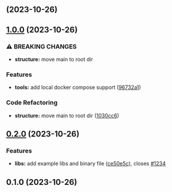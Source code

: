 ## [](https://github.com/rowan-gud/golang-shell/compare/v1.0.0...v) (2023-10-26)

## [1.0.0](https://github.com/rowan-gud/golang-shell/compare/v0.2.0...v1.0.0) (2023-10-26)


### ⚠ BREAKING CHANGES

* **structure:** move main to root dir

### Features

* **tools:** add local docker compose support ([96732a1](https://github.com/rowan-gud/golang-shell/commit/96732a1a3c67e1cb66dfdd34782f0008599213f8))


### Code Refactoring

* **structure:** move main to root dir ([1030cc6](https://github.com/rowan-gud/golang-shell/commit/1030cc67612aaaaa9544b74722a7f50ec75be5ff))

## [0.2.0](https://github.com/rowan-gud/golang-shell/compare/v0.1.0...v0.2.0) (2023-10-26)


### Features

* **libs:** add example libs and binary file ([ce50e5c](https://github.com/rowan-gud/golang-shell/commit/ce50e5c5b1846e5b583e468d3ed83804604cb88f)), closes [#1234](https://github.com/rowan-gud/golang-shell/issues/1234)

## 0.1.0 (2023-10-26)

